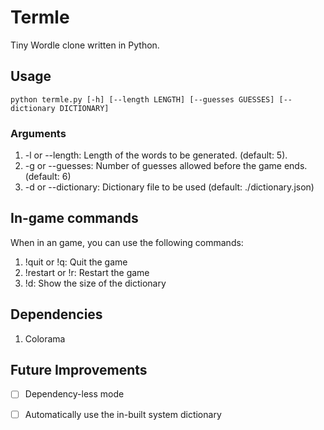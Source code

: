 # Termle

Tiny Wordle clone written in Python.

## Usage

`python termle.py [-h] [--length LENGTH] [--guesses GUESSES] [--dictionary DICTIONARY]`

### Arguments

1. -l or --length: Length of the words to be generated. (default: 5).
2. -g or --guesses: Number of guesses allowed before the game ends. (default: 6)
3. -d or --dictionary: Dictionary file to be used (default: ./dictionary.json)

## In-game commands

When in an game, you can use the following commands:

1. !quit or !q: Quit the game
2. !restart or !r: Restart the game
3. !d: Show the size of the dictionary

## Dependencies

1. Colorama

## Future Improvements

- [ ] Dependency-less mode

- [ ] Automatically use the in-built system dictionary
